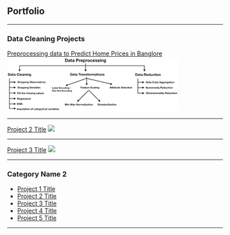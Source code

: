 ## Portfolio

---

### Data Cleaning Projects 

[Preprocessing data to Predict Home Prices in Banglore](https://github.com/muhammadtoqeerzafar/muhammadtoqeerzafar.github.io/blob/main/Data_Cleaning_Practice_Predicting_Home_Prices_in_Banglore.ipynb)
<img src="images/Data preprocessing.png?raw=true"/>

---
[Project 2 Title](/pdf/sample_presentation.pdf)
<img src="images/your second project pic here?raw=true"/>

---
[Project 3 Title](http://example.com/)
<img src="images/your third project pic here?raw=true"/>

---

### Category Name 2

- [Project 1 Title](http://example.com/)
- [Project 2 Title](http://example.com/)
- [Project 3 Title](http://example.com/)
- [Project 4 Title](http://example.com/)
- [Project 5 Title](http://example.com/)

---




